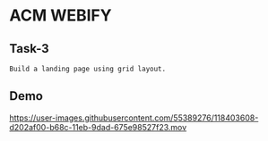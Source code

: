 # ACM WEBIFY

## Task-3

    Build a landing page using grid layout.

## Demo

https://user-images.githubusercontent.com/55389276/118403608-d202af00-b68c-11eb-9dad-675e98527f23.mov
